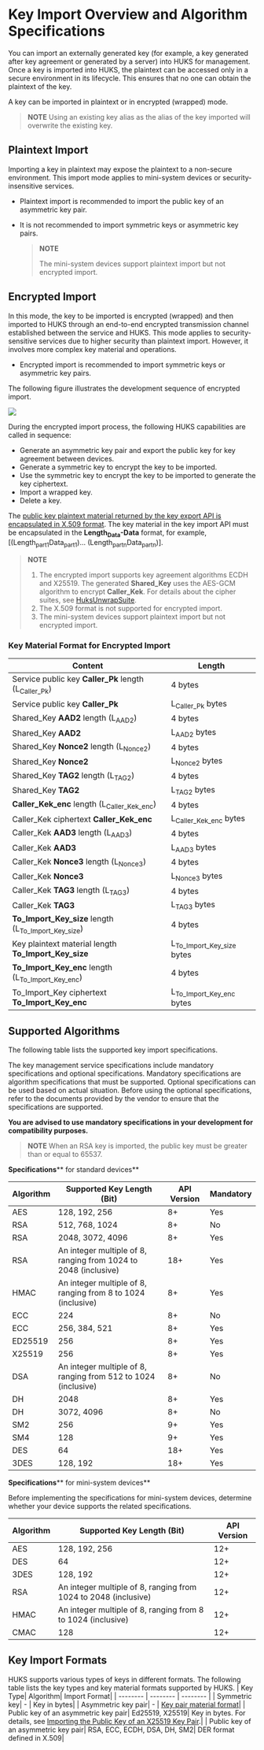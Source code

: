 # Key Import Overview and Algorithm Specifications

<!--Kit: Universal Keystore Kit-->
<!--Subsystem: Security-->
<!--Owner: @wutiantian-gitee-->
<!--Designer: @HighLowWorld-->
<!--Tester: @wxy1234564846-->
<!--Adviser: @zengyawen-->

You can import an externally generated key (for example, a key generated after key agreement or generated by a server) into HUKS for management. Once a key is imported into HUKS, the plaintext can be accessed only in a secure environment in its lifecycle. This ensures that no one can obtain the plaintext of the key.

A key can be imported in plaintext or in encrypted (wrapped) mode.
> **NOTE**
> Using an existing key alias as the alias of the key imported will overwrite the existing key.

## Plaintext Import

Importing a key in plaintext may expose the plaintext to a non-secure environment. This import mode applies to <!--RP2-->mini-system devices<!--RP2End--> or security-insensitive services.

- Plaintext import is recommended to import the public key of an asymmetric key pair.

- It is not recommended to import symmetric keys or asymmetric key pairs.
  > **NOTE**
  > <!--RP2-->The mini-system devices<!--RP2End--> support plaintext import but not encrypted import.

## Encrypted Import

In this mode, the key to be imported is encrypted (wrapped) and then imported to HUKS through an end-to-end encrypted transmission channel established between the service and HUKS. This mode applies to security-sensitive services due to higher security than plaintext import. However, it involves more complex key material and operations.

- Encrypted import is recommended to import symmetric keys or asymmetric key pairs.

The following figure illustrates the development sequence of encrypted import.

![](figures/Encrypted_import_process.png)

During the encrypted import process, the following HUKS capabilities are called in sequence: 
* Generate an asymmetric key pair and export the public key for key agreement between devices.
* Generate a symmetric key to encrypt the key to be imported.
* Use the symmetric key to encrypt the key to be imported to generate the key ciphertext.
* Import a wrapped key.
* Delete a key.

The [public key plaintext material returned by the key export API is encapsulated in X.509 format](huks-concepts.md#public-key-material-format). The key material in the key import API must be encapsulated in the **Length<sub>Data</sub>-Data** format, for example, [(Length<sub>part1</sub>Data<sub>part1</sub>)... (Length<sub>partn</sub>Data<sub>partn</sub>)].

> **NOTE**
> 1. The encrypted import supports key agreement algorithms ECDH and X25519. The generated **Shared_Key** uses the AES-GCM algorithm to encrypt **Caller_Kek**. For details about the cipher suites, see [HuksUnwrapSuite](../../reference/apis-universal-keystore-kit/js-apis-huks.md#huksunwrapsuite9).
> 2. The X.509 format is not supported for encrypted import.
> 3. The mini-system <!--RP3-->devices<!--RP3End--> support plaintext import but not encrypted import.

### Key Material Format for Encrypted Import

| Content| Length|
| -------- | -------- |
| Service public key **Caller_Pk** length (L<sub>Caller_Pk</sub>)| 4 bytes|
| Service public key **Caller_Pk**| L<sub>Caller_Pk</sub> bytes|
| Shared_Key **AAD2** length (L<sub>AAD2</sub>)| 4 bytes|
| Shared_Key **AAD2**| L<sub>AAD2</sub> bytes|
| Shared_Key **Nonce2** length (L<sub>Nonce2</sub>)| 4 bytes|
| Shared_Key **Nonce2**| L<sub>Nonce2</sub> bytes|
| Shared_Key **TAG2** length (L<sub>TAG2</sub>)| 4 bytes|
| Shared_Key **TAG2**| L<sub>TAG2</sub> bytes|
| **Caller_Kek_enc** length (L<sub>Caller_Kek_enc</sub>)| 4 bytes|
| Caller_Kek ciphertext **Caller_Kek_enc**| L<sub>Caller_Kek_enc</sub> bytes|
| Caller_Kek **AAD3** length (L<sub>AAD3</sub>)| 4 bytes|
| Caller_Kek **AAD3**| L<sub>AAD3</sub> bytes|
| Caller_Kek **Nonce3** length (L<sub>Nonce3</sub>)| 4 bytes|
| Caller_Kek **Nonce3**| L<sub>Nonce3</sub> bytes|
| Caller_Kek **TAG3** length (L<sub>TAG3</sub>)| 4 bytes|
| Caller_Kek **TAG3**| L<sub>TAG3</sub> bytes|
| **To_Import_Key_size** length (L<sub>To_Import_Key_size</sub>)| 4 bytes|
| Key plaintext material length **To_Import_Key_size**| L<sub>To_Import_Key_size</sub> bytes|
| **To_Import_Key_enc** length (L<sub>To_Import_Key_enc</sub>)| 4 bytes|
| To_Import_Key ciphertext **To_Import_Key_enc**| L<sub>To_Import_Key_enc</sub> bytes|

## Supported Algorithms

The following table lists the supported key import specifications.
<!--Del-->
The key management service specifications include mandatory specifications and optional specifications. Mandatory specifications are algorithm specifications that must be supported. Optional specifications can be used based on actual situation. Before using the optional specifications, refer to the documents provided by the vendor to ensure that the specifications are supported.

**You are advised to use mandatory specifications in your development for compatibility purposes.**
<!--DelEnd-->

> **NOTE**
> When an RSA key is imported, the public key must be greater than or equal to 65537.

**Specifications****<!--RP1--> for standard devices<!--RP1End-->**

| Algorithm| Supported Key Length (Bit)| API Version| <!--DelCol4-->Mandatory|
| -------- | -------- | -------- | -------- |
| AES | 128, 192, 256| 8+ | Yes|
| <!--DelRow-->RSA | 512, 768, 1024| 8+ | No|
| RSA | 2048, 3072, 4096| 8+ | Yes|
| RSA | An integer multiple of 8, ranging from 1024 to 2048 (inclusive)| 18+ | Yes|
| HMAC | An integer multiple of 8, ranging from 8 to 1024 (inclusive)| 8+ | Yes|
| <!--DelRow-->ECC | 224 | 8+ | No|
| ECC | 256, 384, 521| 8+ | Yes|
| ED25519 | 256 | 8+ | Yes|
| X25519 | 256 | 8+ | Yes|
| <!--DelRow-->DSA | An integer multiple of 8, ranging from 512 to 1024 (inclusive) | 8+ | No|
| DH | 2048 | 8+ | Yes|
| <!--DelRow-->DH | 3072, 4096| 8+ | No|
| SM2 | 256 | 9+ | Yes|
| SM4 | 128 | 9+ | Yes|
| DES | 64 | 18+ | Yes|
| 3DES | 128, 192| 18+ | Yes|

**Specifications****<!--RP2--> for mini-system devices<!--RP2End-->**

<!--Del-->
Before implementing the specifications for mini-system devices, determine whether your device supports the related specifications.
<!--DelEnd-->

| Algorithm| Supported Key Length (Bit)| API Version|
| -------- | -------- | -------- |
| AES | 128, 192, 256| 12+ |
| DES | 64 | 12+ |
| 3DES | 128, 192| 12+ |
| RSA |  An integer multiple of 8, ranging from 1024 to 2048 (inclusive)| 12+ |
| HMAC | An integer multiple of 8, ranging from 8 to 1024 (inclusive)| 12+ |
| CMAC | 128 | 12+ |

## Key Import Formats
HUKS supports various types of keys in different formats. The following table lists the key types and key material formats supported by HUKS.
| Key Type| Algorithm| Import Format|
| -------- | -------- | -------- |
| Symmetric key| - | Key in bytes|
| Asymmetric key pair| - | [Key pair material format](huks-concepts.md#key-pair-material-format)|
| Public key of an asymmetric key pair| Ed25519, X25519| Key in bytes. For details, see [Importing the Public Key of an X25519 Key Pair](huks-import-key-in-plaintext-arkts.md#importing-the-public-key-of-an-x25519-key-pair).|
| Public key of an asymmetric key pair| RSA, ECC, ECDH, DSA, DH, SM2| DER format defined in X.509|
